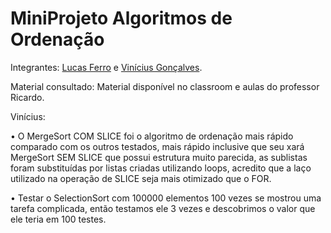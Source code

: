 # MiniProjeto Algoritmos de Ordenação 

Integrantes: [Lucas Ferro](https://github.com/lucasferro0) e [Vinícius Gonçalves](https://github.com/gonssalves).
 
Material consultado: Material disponível no classroom e aulas do professor Ricardo.

Vinícius:

• O MergeSort COM SLICE foi o algoritmo de ordenação mais rápido comparado com os outros testados, mais rápido inclusive que seu xará MergeSort SEM SLICE que possui estrutura muito parecida, as sublistas foram substituídas por listas criadas utilizando loops, acredito que a laço utilizado na operação de SLICE seja mais otimizado que o FOR.

• Testar o SelectionSort com 100000 elementos 100 vezes se mostrou uma tarefa complicada, então testamos ele 3 vezes e descobrimos o valor que ele teria em 100 testes.
